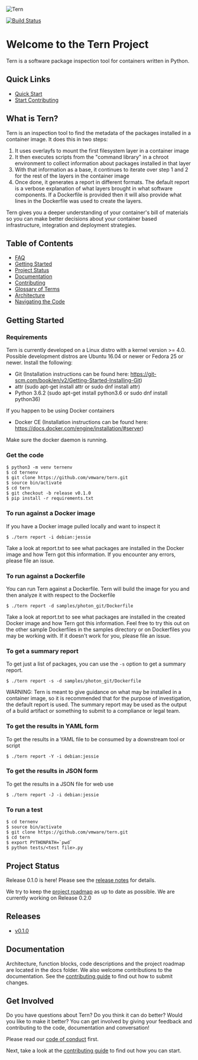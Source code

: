 ![Tern](/docs/img/tern_logo.png)

[![Build Status](https://travis-ci.com/vmware/tern.svg?branch=master)](https://travis-ci.com/vmware/tern)

# Welcome to the Tern Project

Tern is a software package inspection tool for containers written in Python.

## Quick Links
- [Quick Start](#getting-started)
- [Start Contributing](CONTRIBUTING.md)

## What is Tern?
Tern is an inspection tool to find the metadata of the packages installed in a container image. It does this in two steps:
1. It uses overlayfs to mount the first filesystem layer in a container image
2. It then executes scripts from the "command library" in a chroot environment to collect information about packages installed in that layer
3. With that information as a base, it continues to iterate over step 1 and 2 for the rest of the layers in the container image
4. Once done, it generates a report in different formats. The default report is a verbose explanation of what layers brought in what software components. If a Dockerfile is provided then it will also provide what lines in the Dockerfile was used to create the layers.

Tern gives you a deeper understanding of your container's bill of materials so you can make better decisions about your container based infrastructure, integration and deployment strategies.

## Table of Contents
- [FAQ](/docs/faq.md)
- [Getting Started](#getting-started)
- [Project Status](#project-status)
- [Documentation](#documentation)
- [Contributing](#contributing)
- [Glossary of Terms](/docs/glossary.md)
- [Architecture](/docs/architecture.md)
- [Navigating the Code](/docs/navigating-the-code.md)

## Getting Started<a name="getting-started"/>

### Requirements
Tern is currently developed on a Linux distro with a kernel version >= 4.0. Possible development distros are Ubuntu 16.04 or newer or Fedora 25 or newer.
Install the following:

- Git (Installation instructions can be found here: https://git-scm.com/book/en/v2/Getting-Started-Installing-Git)
- attr (sudo apt-get install attr or sudo dnf install attr)
- Python 3.6.2 (sudo apt-get install python3.6 or sudo dnf install python36)

If you happen to be using Docker containers
- Docker CE (Installation instructions can be found here: https://docs.docker.com/engine/installation/#server)

Make sure the docker daemon is running.

### Get the code

```
$ python3 -m venv ternenv
$ cd ternenv
$ git clone https://github.com/vmware/tern.git
$ source bin/activate
$ cd tern
$ git checkout -b release v0.1.0
$ pip install -r requirements.txt
```

### To run against a Docker image
If you have a Docker image pulled locally and want to inspect it
```
$ ./tern report -i debian:jessie
```
Take a look at report.txt to see what packages are installed in the Docker image and how Tern got this information. If you encounter any errors, please file an issue.

### To run against a Dockerfile
You can run Tern against a Dockerfile. Tern will build the image for you and then analyze it with respect to the Dockerfile
```
$ ./tern report -d samples/photon_git/Dockerfile
```
Take a look at report.txt to see what packages are installed in the created Docker image and how Tern got this information. Feel free to try this out on the other sample Dockerfiles in the samples directory or on Dockerfiles you may be working with. If it doesn't work for you, please file an issue.

### To get a summary report
To get just a list of packages, you can use the `-s` option to get a summary report.
```
$ ./tern report -s -d samples/photon_git/Dockerfile
```
WARNING: Tern is meant to give guidance on what may be installed in a container image, so it is recommended that for the purpose of investigation, the default report is used. The summary report may be used as the output of a build artifact or something to submit to a compliance or legal team.

### To get the results in YAML form
To get the results in a YAML file to be consumed by a downstream tool or script
```
$ ./tern report -Y -i debian:jessie
```

### To get the results in JSON form
To get the results in a JSON file for web use
```
$ ./tern report -J -i debian:jessie
```

### To run a test
```
$ cd ternenv
$ source bin/activate
$ git clone https://github.com/vmware/tern.git
$ cd tern
$ export PYTHONPATH=`pwd`
$ python tests/<test file>.py
```
## Project Status<a name="project-status"/>
Release 0.1.0 is here! Please see the [release notes](docs/releases/v0_1_0.md) for details.

We try to keep the [project roadmap](./docs/project-roadmap.md) as up to date as possible. We are currently working on Release 0.2.0

## Releases
* [v0.1.0](docs/releases/v0_1_0.md)

## Documentation<a name="documentation"/>
Architecture, function blocks, code descriptions and the project roadmap are located in the docs folder. We also welcome contributions to the documentation. See the [contributing guide](/CONTRIBUTING.md) to find out how to submit changes.

## Get Involved<a name="contributing"/>

Do you have questions about Tern? Do you think it can do better? Would you like to make it better? You can get involved by giving your feedback and contributing to the code, documentation and conversation!

Please read our [code of conduct](/CODE_OF_CONDUCT.md) first.

Next, take a look at the [contributing guide](/CONTRIBUTING.md) to find out how you can start.
